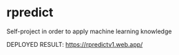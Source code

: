 # rpredict
Self-project in order to apply machine learning knowledge

DEPLOYED RESULT: https://rpredictv1.web.app/
